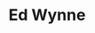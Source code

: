 ---
title: "Ed Wynne"
summary: "Ed Wynne is a psychedelic rock guitarist, synth player and composer, leader of and , as well as a solo artist from Somerset, UK."
image: "ed-wynne.jpg"
apple_music_artist_url: "https://music.apple.com/gb/artist/ed-wynne/272568847"
---